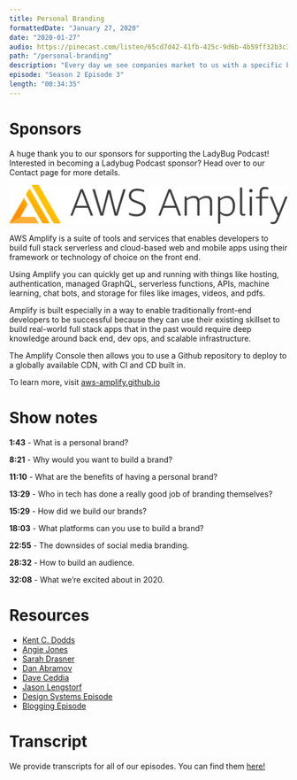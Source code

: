 ```yaml
---
title: Personal Branding
formattedDate: "January 27, 2020"
date: "2020-01-27"
audio: https://pinecast.com/listen/65cd7d42-41fb-425c-9d6b-4b59ff32b3c3.mp3
path: "/personal-branding"
description: "Every day we see companies market to us with a specific brand voice, and we can recognize the differences from one brand to the next. But what about personal brands? You as a person are a brand - it’s how you portray yourself on the internet and how others perceive you. I’m a brand, Emma’s a brand, Ali’s a brand. We’re all our own unique representations of ourselves. This week we’re discussing what it means to have your own personal brand and everything you need to know about building and managing your brand."
episode: "Season 2 Episode 3"
length: "00:34:35"
---
```


# Sponsors

A huge thank you to our sponsors for supporting the LadyBug Podcast! Interested in becoming a Ladybug Podcast sponsor? Head over to our Contact page for more details.

<a class="image-link" target="_blank" href="http://aws-amplify.github.io/?utm_term=ladybug+aws+amplify"><img src="../../images/sponsors/aws-amplify.png" alt="AWS Amplify"></a>

AWS Amplify is a suite of tools and services that enables developers to build full stack serverless and cloud-based web and mobile apps using their framework or technology of choice on the front end.

Using Amplify you can quickly get up and running with things like hosting, authentication, managed GraphQL, serverless functions, APIs, machine learning, chat bots, and storage for files like images, videos, and pdfs.

Amplify is built especially in a way to enable traditionally front-end developers to be successful because they can use their existing skillset to build real-world full stack apps that in the past would require deep knowledge around back end, dev ops, and scalable infrastructure.

The Amplify Console then allows you to use a Github repository to deploy to a globally available CDN, with CI and CD built in.

To learn more, visit <a href="http://aws-amplify.github.io/">aws-amplify.github.io</a>

# Show notes

**1:43** - What is a personal brand?

**8:21** - Why would you want to build a brand?

**11:10** - What are the benefits of having a personal brand?

**13:29** - Who in tech has done a really good job of branding themselves?

**15:29** - How did we build our brands?

**18:03** - What platforms can you use to build a brand?

**22:55** - The downsides of social media branding.

**28:32** - How to build an audience.

**32:08** - What we’re excited about in 2020.

# Resources

- [Kent C. Dodds](https://kentcdodds.com/)
- [Angie Jones](http://angiejones.tech/)
- [Sarah Drasner](https://sarahdrasnerdesign.com/)
- [Dan Abramov](https://overreacted.io/)
- [Dave Ceddia](https://daveceddia.com/)
- [Jason Lengstorf](https://lengstorf.com/)
- [Design Systems Episode](https://www.ladybug.dev/design-systems)
- [Blogging Episode](https://www.ladybug.dev/blogging-101)

# Transcript

We provide transcripts for all of our episodes. You can find them <a href="https://github.com/ladybug-podcast/ladybug-website/blob/master/transcripts/25-personal-branding.md" target="_blank" class="highlight">here!</a>
